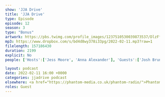 ```yaml
---
show: 'JJA Drive'
title: 'JJA Drive'
type: Episode
episode: 12
season: 3
type: "Bonus"
artwork: https://pbs.twimg.com/profile_images/1237510530039873537/DlzFfEl3_400x400.jpg
mp3: https://www.dropbox.com/s/bd4d8wy378i33pg/2022-02-11.mp3?raw=1
filelength: 157186430
duration: 2199
explicit: No
people: ['Hosts':['Jess Moore', 'Anna Alexander'], 'Guests':['Josh Brunning','Dan Jellicoe']]

layout: podcast
date: 2022-02-11 16:00 +0000
categories: jjadrive podcast
elsewhere: <a href="https://phantom-media.co.uk/phantom-radio/">Phantom Media</a>
roles: Guest
---
```

